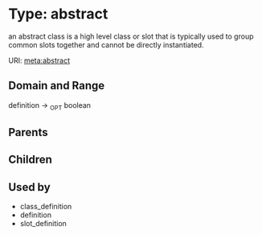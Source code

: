 
# Type: abstract


an abstract class is a high level class or slot that is typically used to group common slots together and cannot be directly instantiated.

URI: [meta:abstract](https://w3id.org/biolink/biolinkml/meta/abstract)


## Domain and Range

definition ->  <sub>OPT</sub> boolean

## Parents


## Children


## Used by

 * class_definition
 * definition
 * slot_definition
